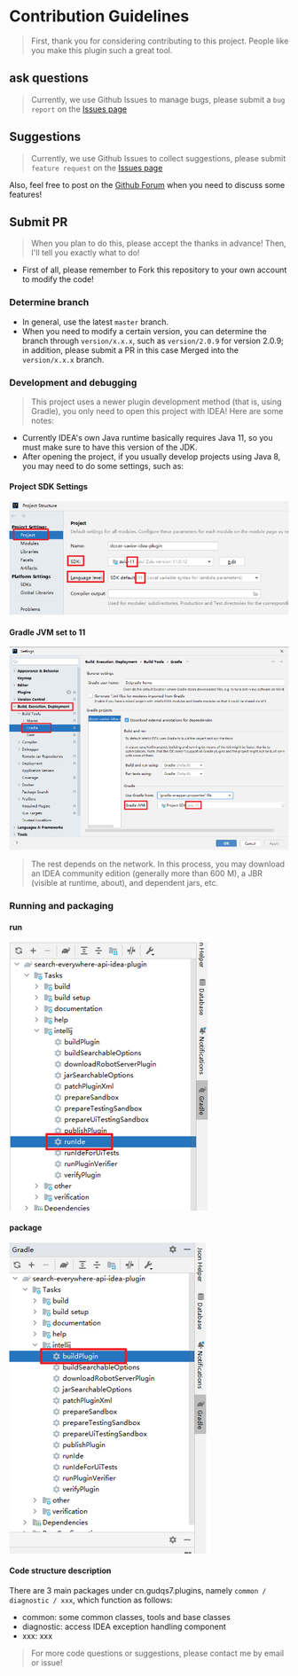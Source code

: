 # Contribution Guidelines
> First, thank you for considering contributing to this project. People like you make this plugin such a great tool.

## ask questions
> Currently, we use Github Issues to manage bugs, please submit a `bug report` on the [Issues page](https://github.com/docer-savior/docer-savior-idea-plugin/issues)

## Suggestions
> Currently, we use Github Issues to collect suggestions, please submit `feature request` on the [Issues page](https://github.com/docer-savior/docer-savior-idea-plugin/issues)

Also, feel free to post on the [Github Forum](https://github.com/docer-savior/docer-savior-idea-plugin/discussions) when you need to discuss some features!

## Submit PR

> When you plan to do this, please accept the thanks in advance! Then, I'll tell you exactly what to do!

- First of all, please remember to Fork this repository to your own account to modify the code!

### Determine branch
- In general, use the latest `master` branch.
- When you need to modify a certain version, you can determine the branch through `version/x.x.x`, such as `version/2.0.9` for version 2.0.9; in addition, please submit a PR in this case Merged into the `version/x.x.x` branch.

### Development and debugging
> This project uses a newer plugin development method (that is, using Gradle), you only need to open this project with IDEA!
> Here are some notes:

- Currently IDEA's own Java runtime basically requires Java 11, so you must make sure to have this version of the JDK.
- After opening the project, if you usually develop projects using Java 8, you may need to do some settings, such as:

#### Project SDK Settings

![img.png](parts/imgs/project-setup-jdk11.png)

#### Gradle JVM set to 11
![img.png](parts/imgs/gradle-setup-jdk11.png)

> The rest depends on the network. In this process, you may download an IDEA community edition (generally more than 600 M), a JBR (visible at runtime, about), and dependent jars, etc.

### Running and packaging

#### run
![img.png](parts/imgs/gradle-run-ide.png)

#### package
![img.png](parts/imgs/gradle-build-plugin.png)

#### Code structure description

There are 3 main packages under cn.gudqs7.plugins, namely `common / diagnostic / xxx`, which function as follows:
- common: some common classes, tools and base classes
- diagnostic: access IDEA exception handling component
- xxx: xxx

> For more code questions or suggestions, please contact me by email or issue!